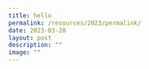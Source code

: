 ```yaml
---
title: hello
permalink: /resources/2023/permalink/
date: 2023-03-28
layout: post
description: ""
image: ""
---
```

